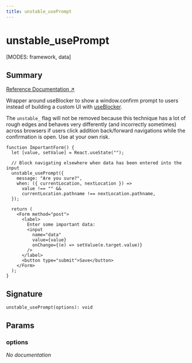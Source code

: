```yaml
---
title: unstable_usePrompt
---
```


# unstable_usePrompt

[MODES: framework, data]

## Summary

[Reference Documentation ↗](https://api.reactrouter.com/v7/functions/react_router.unstable_usePrompt.html)

Wrapper around useBlocker to show a window.confirm prompt to users instead of building a custom UI with [useBlocker](../hooks/useBlocker).

The `unstable_` flag will not be removed because this technique has a lot of rough edges and behaves very differently (and incorrectly sometimes) across browsers if users click addition back/forward navigations while the confirmation is open. Use at your own risk.

```tsx
function ImportantForm() {
  let [value, setValue] = React.useState("");

  // Block navigating elsewhere when data has been entered into the input
  unstable_usePrompt({
    message: "Are you sure?",
    when: ({ currentLocation, nextLocation }) =>
      value !== "" &&
      currentLocation.pathname !== nextLocation.pathname,
  });

  return (
    <Form method="post">
      <label>
        Enter some important data:
        <input
          name="data"
          value={value}
          onChange={(e) => setValue(e.target.value)}
        />
      </label>
      <button type="submit">Save</button>
    </Form>
  );
}
```

## Signature

```tsx
unstable_usePrompt(options): void
```

## Params

### options

_No documentation_
